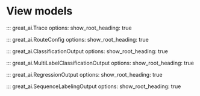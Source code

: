# View models

::: great_ai.Trace
    options:
        show_root_heading: true

::: great_ai.RouteConfig
    options:
        show_root_heading: true

::: great_ai.ClassificationOutput
    options:
        show_root_heading: true

::: great_ai.MultiLabelClassificationOutput
    options:
        show_root_heading: true

::: great_ai.RegressionOutput
    options:
        show_root_heading: true

::: great_ai.SequenceLabelingOutput
    options:
        show_root_heading: true
